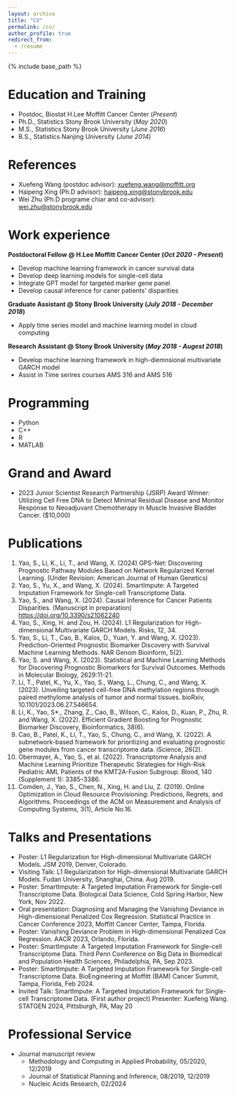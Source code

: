 ```yaml
---
layout: archive
title: "CV"
permalink: /cv/
author_profile: true
redirect_from:
  - /resume
---
```


{% include base_path %}

Education and Training
======
* Postdoc, Biostat      H.Lee Moffitt Cancer Center (_Present_)
* Ph.D., Statistics     Stony Brook University (_May 2020_)								       		
* M.S., Statistics      Stony Brook University (_June 2016_)	 			        		
* B.S., Statistics      Nanjing University (_June 2014_)

References
======
* Xuefeng Wang (postdoc advisor): xuefeng.wang@moffitt.org
* Haipeng Xing (Ph.D advisor): haipeng.xing@stonybrook.edu
* Wei Zhu (Ph.D programe chiar and co-advisor): wei.zhu@stonybrook.edu

Work experience
======
**Postdoctoral Fellow @ H.Lee Moffitt Cancer Center (_Oct 2020 - Present_)**
- Develop machine learning framework in cancer survival data
- Develop deep learning models for single-cell data
- Integrate GPT model for targeted marker gene panel
- Develop causal inference for caner patients' disparities

**Graduate Assistant @ Stony Brook University (_July 2018 - December 2018_)**
- Apply time series model and machine learning model in cloud computing

**Research Assistant @ Stony Brook University (_May 2018 - Augest 2018_)**
- Develop machine learning framework in high-diemnsional multivariate GARCH model
- Assist in Time serires courses AMS 316 and AMS 516

Programming
======
* Python
* C++
* R
* MATLAB

Grand and Award
=====
- 2023 Junior Scientist Research Partnership (JSRP) Award Winner:  Utilizing Cell Free DNA to Detect Minimal Residual Disease and Monitor Response to Neoadjuvant Chemotherapy in Muscle Invasive Bladder Cancer. ($10,000)

Publications
======
1. Yao, S., Li, K., Li, T., and Wang, X. (2024) GPS-Net: Discovering Prognostic Pathway Modules Based on Network Regularized Kernel Learning. (Under Revision: American Journal of Human Genetics)
2. Yao, S., Yu, X., and Wang, X. (2024). SmartImpute: A Targeted Imputation Framework for Single-cell Transcriptome Data. 
3. Yao, S., and Wang, X. (2024). Causal Inference for Cancer Patients Disparities. (Manuscript in preparation)
https://doi.org/10.3390/s21062240
4. Yao, S., Xing, H. and Zou, H. (2024). L1 Regularization for High-dimensional Multivariate GARCH Models. Risks, 12, 34.
5. Yao, S., Li, T., Cao, B., Kalos, D., Yuan, Y. and Wang, X. (2023). Prediction-Oriented Prognostic Biomarker Discovery with Survival Machine Learning Methods. NAR Genom Bioinform, 5(2).
6. Yao, S. and Wang, X. (2023). Statistical and Machine Learning Methods for Discovering Prognostic Biomarkers for Survival Outcomes. Methods in Molecular Biology, 2629:11-21.
7. Li, T., Patel, K., Yu, X., Yao, S., Wang, L., Chung, C., and Wang, X. (2023). Unveiling targeted cell-free DNA methylation regions through paired methylome analysis of tumor and normal tissues. bioRxiv, 10.1101/2023.06.27.546654.
8. Li, K., Yao, S*., Zhang, Z., Cao, B., Wilson, C., Kalos, D., Kuan, P., Zhu, R. and Wang, X. (2022). Efficient Gradient Boosting for Prognostic Biomarker Discovery, Bioinformatics, 38(6). 
9. Cao, B., Patel, K., Li, T., Yao, S., Chung, C., and Wang, X. (2022). A subnetwork-based framework for prioritizing and evaluating prognostic gene modules from cancer transcriptome data. iScience, 26(2).
10. Obermayer, A., Yao, S., et al. (2022). Transcriptome Analysis and Machine Learning Prioritize Therapeutic Strategies for High-Risk Pediatric AML Patients of the KMT2A-Fusion Subgroup. Blood, 140 (Supplement 1): 3385–3386.
11. Comden, J., Yao, S., Chen, N., Xing, H. and Liu, Z. (2019). Online Optimization in Cloud Resource Provisioning: Predictions, Regrets, and Algorithms. Proceedings of the ACM on Measurement and Analysis of Computing Systems, 3(1), Article No.16.
  
Talks and Presentations
======
 - Poster: L1 Regularization for High-dimensional Multivariate GARCH Models. JSM 2019, Denver, Colorado.
- Visiting Talk: L1 Regularization for High-dimensional Multivariate GARCH Models. Fudan University, Shanghai, China. Aug 2019.
- Poster: SmartImpute: A Targeted Imputation Framework for Single-cell Transcriptome Data. Biological Data Science, Cold Spring Harbor, New York, Nov 2022.
- Oral presentation: Diagnosing and Managing the Vanishing Deviance in High-dimensional Penalized Cox Regression. Statistical Practice in Cancer Conference 2023, Moffitt Cancer Center, Tampa, Florida.
- Poster: Vanishing Deviance Problem in High-dimensional Penalized Cox Regression. AACR 2023, Orlando, Florida.
- Poster: SmartImpute: A Targeted Imputation Framework for Single-cell Transcriptome Data. Third Penn Conference on Big Data in Biomedical and Population Health Sciences, Philadelphia, PA, Sep 2023.
- Poster: SmartImpute: A Targeted Imputation Framework for Single-cell Transcriptome Data. BioEngineering at Moffitt (BAM) Cancer Summit, Tampa, Florida, Feb 2024.
- Invited Talk: SmartImpute: A Targeted Imputation Framework for Single-cell Transcriptome Data. (First author project) Presenter: Xuefeng Wang. STATGEN 2024, Pittsburgh, PA, May 20
  
Professional Service
======
* Journal manuscript review
   * Methodology and Computing in Applied Probability, 05/2020, 12/2019
   * Journal of Statistical Planning and Inference, 08/2019, 12/2019
   * Nucleic Acids Research, 02/2024
